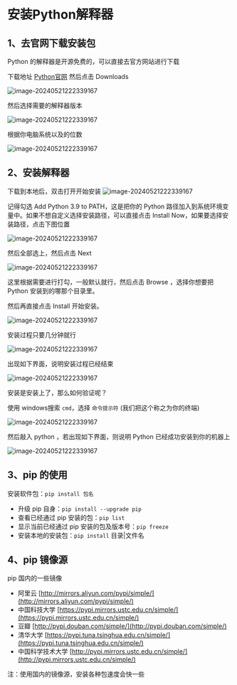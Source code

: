 <h1>安装Python解释器</h1>

## 1、去官网下载安装包
<p>Python 的解释器是开源免费的，可以直接去官方网站进行下载</p>


下载地址 [Python官网](https://www.python.org/ ) 然后点击 Downloads

![image-20240521222339167](/public/assets/python%E5%9F%BA%E7%A1%80/py%E5%AE%89%E8%A3%85/01.png)

然后选择需要的解释器版本

![image-20240521222339167](/public/assets/python%E5%9F%BA%E7%A1%80/py%E5%AE%89%E8%A3%85/02.png)

根据你电脑系统以及的位数

![image-20240521222339167](/public/assets/python%E5%9F%BA%E7%A1%80/py%E5%AE%89%E8%A3%85/03.png)

## 2、安装解释器

下载到本地后，双击打开开始安装
![image-20240521222339167](/public/assets/python%E5%9F%BA%E7%A1%80/py%E5%AE%89%E8%A3%85/04.png)

<p>记得勾选 Add Python 3.9 to PATH，这是把你的 Python 路径加入到系统环境变量中。如果不想自定义选择安装路径，可以直接点击 Install Now，如果要选择安装路径，点击下图位置</p>

![image-20240521222339167](/public/assets/python%E5%9F%BA%E7%A1%80/py%E5%AE%89%E8%A3%85/05.png)

然后全部选上，然后点击 Next

![image-20240521222339167](/public/assets/python%E5%9F%BA%E7%A1%80/py%E5%AE%89%E8%A3%85/06.png)

<P>这里根据需要进行打勾，一般默认就行，然后点击 Browse ，选择你想要把 Python 安装到的哪那个目录里。</P>

<p>然后再直接点击 Install 开始安装。</p>

![image-20240521222339167](/public/assets/python%E5%9F%BA%E7%A1%80/py%E5%AE%89%E8%A3%85/07.png)

安装过程只要几分钟就行

![image-20240521222339167](/public/assets/python%E5%9F%BA%E7%A1%80/py%E5%AE%89%E8%A3%85/08.png)


出现如下界面，说明安装过程已经结束

![image-20240521222339167](/public/assets/python%E5%9F%BA%E7%A1%80/py%E5%AE%89%E8%A3%85/09.png)

<p>安装是安装上了，那么如何验证呢？</p>


使用 windows搜索 `cmd`，选择 `命令提示符` (我们把这个称之为你的终端)

![image-20240521222339167](/public/assets/python%E5%9F%BA%E7%A1%80/py%E5%AE%89%E8%A3%85/10.png)

然后敲入 python ，若出现如下界面，则说明 Python 已经成功安装到你的机器上

![image-20240521222339167](/public/assets/python%E5%9F%BA%E7%A1%80/py%E5%AE%89%E8%A3%85/11.png)

## 3、pip 的使用
安装软件包：`pip install 包名`


- 升级 pip 自身：`pip install --upgrade pip`
- 查看已经通过 pip 安装的包：`pip list`
- 显示当前已经通过 pip 安装的包及版本号：`pip freeze`
- 安装本地的安装包：`pip install` 目录|文件名

##  4、pip 镜像源

pip 国内的一些镜像

- 阿里云 [http://mirrors.aliyun.com/pypi/simple/](http://mirrors.aliyun.com/pypi/simple/) 
- 中国科技大学 [https://pypi.mirrors.ustc.edu.cn/simple/](https://pypi.mirrors.ustc.edu.cn/simple/) 
- 豆瓣 [http://pypi.douban.com/simple/](http://pypi.douban.com/simple/) 
- 清华大学 [https://pypi.tuna.tsinghua.edu.cn/simple/](https://pypi.tuna.tsinghua.edu.cn/simple/) 
- 中国科学技术大学 [http://pypi.mirrors.ustc.edu.cn/simple/](http://pypi.mirrors.ustc.edu.cn/simple/) 

注：使用国内的镜像源，安装各种包速度会快一些
